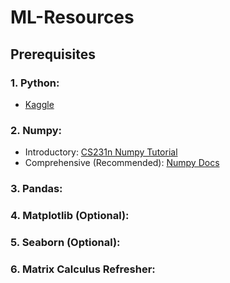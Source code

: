# ML-Resources

## Prerequisites

### 1. Python:
   - [Kaggle](https://www.kaggle.com/learn/python)

### 2. Numpy:
   - Introductory: [CS231n Numpy Tutorial](https://cs231n.github.io/python-numpy-tutorial/) 
   - Comprehensive (Recommended): [Numpy Docs](https://numpy.org/doc/stable/user/absolute_beginners.html)

### 3. Pandas:

### 4. Matplotlib (Optional):

### 5. Seaborn (Optional):

### 6. Matrix Calculus Refresher:
